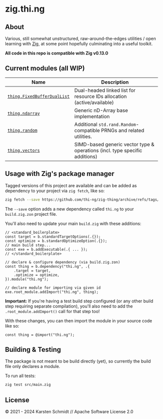 # zig.thi.ng

## About

Various, still somewhat unstructured, raw-around-the-edges utilities / open
learning with [Zig](https://ziglang.org), at some point hopefully culminating
into a useful toolkit.

**All code in this repo is compatible with Zig v0.13.0**

## Current modules (all WIP)

| Name                                               | Description                                                                 |
| -------------------------------------------------- | --------------------------------------------------------------------------- |
| [`thing.FixedBufferDualList`](./src/dual_list.zig) | Dual-headed linked list for resource IDs allocation (active/available)      |
| [`thing.ndarray`](./src/ndarray.zig)               | Generic nD-Array base implementation                                        |
| [`thing.random`](./src/random.zig)                 | Additional `std.rand.Random`-compatible PRNGs and related utilities.        |
| [`thing.vectors`](./doc/vectors.md)                | SIMD-based generic vector type & operations (incl. type specific additions) |

## Usage with Zig's package manager

Tagged versions of this project are available and can be added as dependency to
your project via `zig fetch`, like so:

```bash
zig fetch --save https://github.com/thi-ng/zig-thing/archive/refs/tags/v0.1.0.tar.gz
```

The `--save` option adds a new dependency called `thi.ng` to your
`build.zig.zon` project file.

You'll also need to update your main `build.zig` with these additions:

```zig
// <standard_boilerplate>
const target = b.standardTargetOptions(.{});
const optimize = b.standardOptimizeOption(.{});
// main build step...
const exe = b.addExecutable(.{ ... });
// </standard_boilerplate>

// declare & configure dependency (via build.zig.zon)
const thing = b.dependency("thi.ng", .{
    .target = target,
    .optimize = optimize,
}).module("thi.ng");

// declare module for importing via given id
exe.root_module.addImport("thi.ng", thing);
```

**Important:** If you're having a test build step configured (or any other build
step requiring separate compilation), you'll also need to add the
`.root_module.addImport()` call for that step too!

With these changes, you can then import the module in your source code like so:

```zig
const thing = @import("thi.ng");
```

## Building & Testing

The package is not meant to be build directly (yet), so currently the build file
only declares a module.

To run all tests:

```bash
zig test src/main.zig
```

## License

&copy; 2021 - 2024 Karsten Schmidt // Apache Software License 2.0
